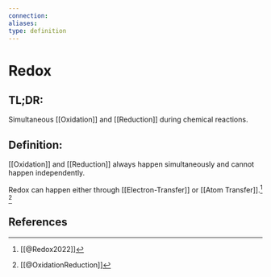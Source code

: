 ```yaml
---
connection:
aliases: 
type: definition
---
```


# Redox

## TL;DR:
Simultaneous [[Oxidation]] and [[Reduction]] during chemical reactions.

## Definition:
[[Oxidation]] and [[Reduction]] always happen simultaneously and cannot happen independently. 

Redox can happen either through [[Electron-Transfer]] or [[Atom Transfer]].[^1] [^2]
## References

[^1]: [[@Redox2022]]
[^2]: [[@OxidationReduction]]